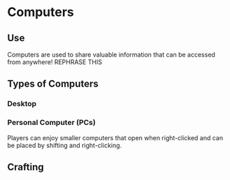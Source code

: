 # Computers

## Use
Computers are used to share valuable information that can be accessed from anywhere! REPHRASE THIS
## Types of Computers
### Desktop

### Personal Computer (PCs)
Players can enjoy smaller computers that open when right-clicked and can be placed by shifting and right-clicking.
## Crafting